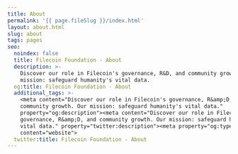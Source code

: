```yaml
---
title: About
permalink: '{{ page.fileSlug }}/index.html'
layout: about.html
slug: about
tags: pages
seo:
  noindex: false
  title: Filecoin Foundation - About
  description: >-
    Discover our role in Filecoin's governance, R&D, and community growth. Our
    mission: safeguard humanity's vital data.
  og:title: Filecoin Foundation - About
  additional_tags: >-
    <meta content="Discover our role in Filecoin's governance, R&amp;D, and
    community growth. Our mission: safeguard humanity's vital data."
    property="og:description"><meta content="Discover our role in Filecoin's
    governance, R&amp;D, and community growth. Our mission: safeguard humanity's
    vital data." property="twitter:description"><meta property="og:type"
    content="website">
  twitter:title: Filecoin Foundation - About
---
```




